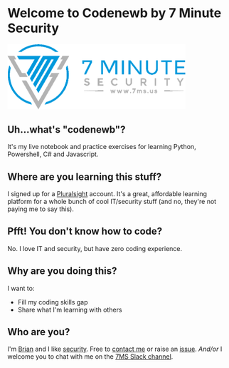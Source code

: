 Welcome to Codenewb by 7 Minute Security
==================

<img src="7.png" alt="7MS logo" style="width: 400px;"/>

Uh...what's "codenewb"?
--------
It's my live notebook and practice exercises for learning Python, Powershell, C# and Javascript.  

Where are you learning this stuff?
--------
I signed up for a [Pluralsight](http://pluralsight.com) account.  It's a great, affordable learning platform for a whole bunch of cool IT/security stuff (and no, they're not paying me to say this).

Pfft! You don't know how to code?
--------
No.  I love IT and security, but have zero coding experience.  

Why are you doing this?
--------
I want to:

* Fill my coding skills gap
* Share what I'm learning with others

Who are you?
-------
I'm [Brian](https://brianjohnson.tv) and I like [security](https://7ms.us).  Free to [contact me](https://7ms.us/contact) or raise an [issue](https://github.com/braimee/codenewb/issues).  *And/or* I welcome you to chat with me on the [7MS Slack channel](https://slackpass.io/7minsec).
